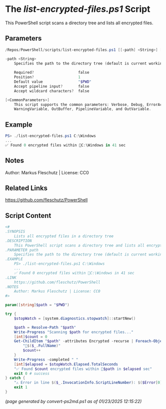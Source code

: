 The *list-encrypted-files.ps1* Script
===========================

This PowerShell script scans a directory tree and lists all encrypted files.

Parameters
----------
```powershell
/Repos/PowerShell/scripts/list-encrypted-files.ps1 [[-path] <String>] [<CommonParameters>]

-path <String>
    Specifies the path to the directory tree (default is current working dir)
    
    Required?                    false
    Position?                    1
    Default value                "$PWD"
    Accept pipeline input?       false
    Accept wildcard characters?  false

[<CommonParameters>]
    This script supports the common parameters: Verbose, Debug, ErrorAction, ErrorVariable, WarningAction, 
    WarningVariable, OutBuffer, PipelineVariable, and OutVariable.
```

Example
-------
```powershell
PS> ./list-encrypted-files.ps1 C:\Windows
...
✅ Found 0 encrypted files within 📂C:\Windows in 41 sec

```

Notes
-----
Author: Markus Fleschutz | License: CC0

Related Links
-------------
https://github.com/fleschutz/PowerShell

Script Content
--------------
```powershell
<#
.SYNOPSIS
	Lists all encrypted files in a directory tree
.DESCRIPTION
	This PowerShell script scans a directory tree and lists all encrypted files.
.PARAMETER path
	Specifies the path to the directory tree (default is current working dir)
.EXAMPLE
	PS> ./list-encrypted-files.ps1 C:\Windows
	...
	✅ Found 0 encrypted files within 📂C:\Windows in 41 sec
.LINK
	https://github.com/fleschutz/PowerShell
.NOTES
	Author: Markus Fleschutz | License: CC0
#>

param([string]$path = "$PWD")

try {
	$stopWatch = [system.diagnostics.stopwatch]::startNew()

	$path = Resolve-Path "$path"
	Write-Progress "Scanning $path for encrypted files..."
	[int]$count = 0
	Get-ChildItem "$path" -attributes Encrypted -recurse | Foreach-Object {
		"📄$($_.FullName)"
		$count++
	}
	Write-Progress -completed " "
	[int]$elapsed = $stopWatch.Elapsed.TotalSeconds
	"✅ Found $count encrypted files within 📂$path in $elapsed sec" 
	exit 0 # success
} catch {
	"⚠️ Error in line $($_.InvocationInfo.ScriptLineNumber): $($Error[0])"
	exit 1
}
```

*(page generated by convert-ps2md.ps1 as of 01/23/2025 12:15:22)*
